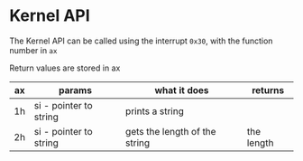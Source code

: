 # Kernel API

The Kernel API can be called using the interrupt `0x30`, with the function number in `ax`

Return values are stored in ax

| ax | params                 | what it does                  | returns    |
|----|------------------------|------------------------------ | ---------- |
| 1h | si - pointer to string | prints a string               |            |
| 2h | si - pointer to string | gets the length of the string | the length |
